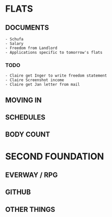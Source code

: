# FLATS

## DOCUMENTS
    - Schufa
    - Salary
    - Freedom from Landlord
    - Applications specific to tomorrow's flats
    
### TODO
    - Claire get Inger to write freedom statement
    - Claire Screenshot income
    - Claire get Jan letter from mail 

## MOVING IN

## SCHEDULES

## BODY COUNT





# SECOND FOUNDATION

## EVERWAY / RPG

## GITHUB

## OTHER THINGS